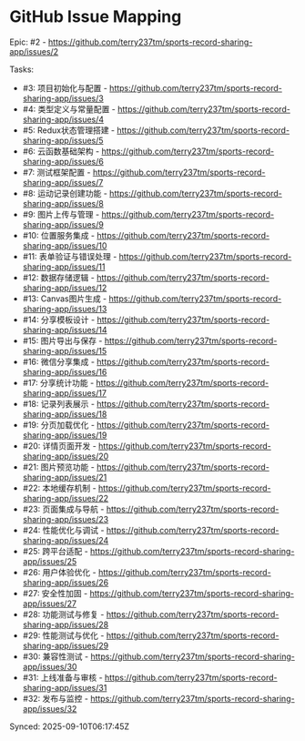 # GitHub Issue Mapping

Epic: #2 - https://github.com/terry237tm/sports-record-sharing-app/issues/2

Tasks:
- #3: 项目初始化与配置 - https://github.com/terry237tm/sports-record-sharing-app/issues/3
- #4: 类型定义与常量配置 - https://github.com/terry237tm/sports-record-sharing-app/issues/4
- #5: Redux状态管理搭建 - https://github.com/terry237tm/sports-record-sharing-app/issues/5
- #6: 云函数基础架构 - https://github.com/terry237tm/sports-record-sharing-app/issues/6
- #7: 测试框架配置 - https://github.com/terry237tm/sports-record-sharing-app/issues/7
- #8: 运动记录创建功能 - https://github.com/terry237tm/sports-record-sharing-app/issues/8
- #9: 图片上传与管理 - https://github.com/terry237tm/sports-record-sharing-app/issues/9
- #10: 位置服务集成 - https://github.com/terry237tm/sports-record-sharing-app/issues/10
- #11: 表单验证与错误处理 - https://github.com/terry237tm/sports-record-sharing-app/issues/11
- #12: 数据存储逻辑 - https://github.com/terry237tm/sports-record-sharing-app/issues/12
- #13: Canvas图片生成 - https://github.com/terry237tm/sports-record-sharing-app/issues/13
- #14: 分享模板设计 - https://github.com/terry237tm/sports-record-sharing-app/issues/14
- #15: 图片导出与保存 - https://github.com/terry237tm/sports-record-sharing-app/issues/15
- #16: 微信分享集成 - https://github.com/terry237tm/sports-record-sharing-app/issues/16
- #17: 分享统计功能 - https://github.com/terry237tm/sports-record-sharing-app/issues/17
- #18: 记录列表展示 - https://github.com/terry237tm/sports-record-sharing-app/issues/18
- #19: 分页加载优化 - https://github.com/terry237tm/sports-record-sharing-app/issues/19
- #20: 详情页面开发 - https://github.com/terry237tm/sports-record-sharing-app/issues/20
- #21: 图片预览功能 - https://github.com/terry237tm/sports-record-sharing-app/issues/21
- #22: 本地缓存机制 - https://github.com/terry237tm/sports-record-sharing-app/issues/22
- #23: 页面集成与导航 - https://github.com/terry237tm/sports-record-sharing-app/issues/23
- #24: 性能优化与调试 - https://github.com/terry237tm/sports-record-sharing-app/issues/24
- #25: 跨平台适配 - https://github.com/terry237tm/sports-record-sharing-app/issues/25
- #26: 用户体验优化 - https://github.com/terry237tm/sports-record-sharing-app/issues/26
- #27: 安全性加固 - https://github.com/terry237tm/sports-record-sharing-app/issues/27
- #28: 功能测试与修复 - https://github.com/terry237tm/sports-record-sharing-app/issues/28
- #29: 性能测试与优化 - https://github.com/terry237tm/sports-record-sharing-app/issues/29
- #30: 兼容性测试 - https://github.com/terry237tm/sports-record-sharing-app/issues/30
- #31: 上线准备与审核 - https://github.com/terry237tm/sports-record-sharing-app/issues/31
- #32: 发布与监控 - https://github.com/terry237tm/sports-record-sharing-app/issues/32

Synced: 2025-09-10T06:17:45Z
